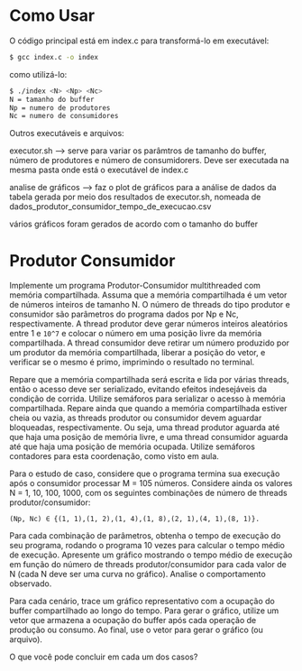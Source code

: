 # Como Usar
O código principal está em index.c 
para transformá-lo em executável:
```bash
$ gcc index.c -o index
```
como utilizá-lo:
``` bash
$ ./index <N> <Np> <Nc>
N = tamanho do buffer
Np = numero de produtores
Nc = numero de consumidores
```
Outros executáveis e arquivos:

executor.sh --> serve para variar os parâmtros de tamanho do buffer, número de produtores e número de consumidorers. Deve ser executada na mesma pasta onde está o executável de index.c

analise de gráficos --> faz o plot de gráficos para a análise de dados da tabela gerada por meio dos resultados de executor.sh, nomeada de dados_produtor_consumidor_tempo_de_execucao.csv

vários gráficos foram gerados de acordo com o tamanho do buffer
# Produtor Consumidor

Implemente um programa Produtor-Consumidor multithreaded com memória compartilhada. Assuma que a memória compartilhada é um vetor de
números inteiros de tamanho N. O número de threads do tipo produtor
e consumidor são parâmetros do programa dados por Np e Nc, respectivamente. A thread produtor deve gerar números inteiros aleatórios entre 1 e
`10^7`
e colocar o número em uma posição livre da memória compartilhada. A
thread consumidor deve retirar um número produzido por um produtor da
memória compartilhada, liberar a posição do vetor, e verificar se o mesmo é
primo, imprimindo o resultado no terminal.

Repare que a memória compartilhada será escrita e lida por várias threads, então o acesso deve ser serializado, evitando efeitos indesejáveis da
condição de corrida. Utilize semáforos para serializar o acesso à memória
compartilhada. Repare ainda que quando a memória compartilhada estiver
cheia ou vazia, as threads produtor ou consumidor devem aguardar bloqueadas, respectivamente. Ou seja, uma thread produtor aguarda até que haja
uma posição de memória livre, e uma thread consumidor aguarda até que
haja uma posição de memória ocupada. Utilize semáforos contadores para
esta coordenação, como visto em aula.

Para o estudo de caso, considere que o programa termina sua execução
após o consumidor processar M = 105 números. Considere ainda os valores
N = 1, 10, 100, 1000, com os seguintes combinações de número de threads
produtor/consumidor:

`(Np, Nc) ∈ {(1, 1),(1, 2),(1, 4),(1, 8),(2, 1),(4, 1),(8, 1)}.`

Para cada combinação de parâmetros, obtenha o tempo de execução do
seu programa, rodando o programa 10 vezes para calcular o tempo médio
de execução. Apresente um gráfico mostrando o tempo médio de execução
em função do número de threads produtor/consumidor para cada valor de N
(cada N deve ser uma curva no gráfico). Analise o comportamento observado.

Para cada cenário, trace um gráfico representativo com a ocupação do
buffer compartilhado ao longo do tempo. Para gerar o gráfico, utilize um
vetor que armazena a ocupação do buffer após cada operação de produção
ou consumo. Ao final, use o vetor para gerar o gráfico (ou arquivo).

O que você pode concluir em cada um dos casos?


